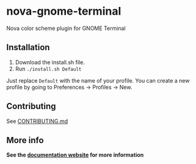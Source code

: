 # nova-gnome-terminal

Nova color scheme plugin for GNOME Terminal

## Installation

1. Download the install.sh file.
1. Run `./install.sh Default`

Just replace `Default` with the name of your profile. You can create a new profile by going to Preferences -> Profiles -> New.

## Contributing

See [CONTRIBUTING.md](CONTRIBUTING.md)

## More info

**See the [documentation website](https://trevordmiller.com/projects/nova) for more information**

